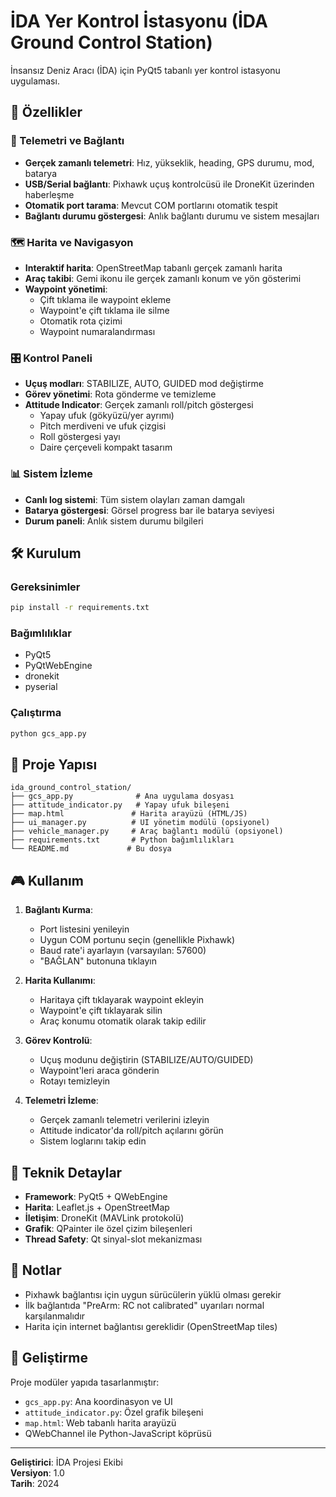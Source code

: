 # İDA Yer Kontrol İstasyonu (İDA Ground Control Station)

İnsansız Deniz Aracı (İDA) için PyQt5 tabanlı yer kontrol istasyonu uygulaması.

## 🚢 Özellikler

### 📡 Telemetri ve Bağlantı
- **Gerçek zamanlı telemetri**: Hız, yükseklik, heading, GPS durumu, mod, batarya
- **USB/Serial bağlantı**: Pixhawk uçuş kontrolcüsü ile DroneKit üzerinden haberleşme
- **Otomatik port tarama**: Mevcut COM portlarını otomatik tespit
- **Bağlantı durumu göstergesi**: Anlık bağlantı durumu ve sistem mesajları

### 🗺️ Harita ve Navigasyon
- **Interaktif harita**: OpenStreetMap tabanlı gerçek zamanlı harita
- **Araç takibi**: Gemi ikonu ile gerçek zamanlı konum ve yön gösterimi
- **Waypoint yönetimi**: 
  - Çift tıklama ile waypoint ekleme
  - Waypoint'e çift tıklama ile silme
  - Otomatik rota çizimi
  - Waypoint numaralandırması

### 🎛️ Kontrol Paneli
- **Uçuş modları**: STABILIZE, AUTO, GUIDED mod değiştirme
- **Görev yönetimi**: Rota gönderme ve temizleme
- **Attitude Indicator**: Gerçek zamanlı roll/pitch göstergesi
  - Yapay ufuk (gökyüzü/yer ayrımı)
  - Pitch merdiveni ve ufuk çizgisi
  - Roll göstergesi yayı
  - Daire çerçeveli kompakt tasarım

### 📊 Sistem İzleme
- **Canlı log sistemi**: Tüm sistem olayları zaman damgalı
- **Batarya göstergesi**: Görsel progress bar ile batarya seviyesi
- **Durum paneli**: Anlık sistem durumu bilgileri

## 🛠️ Kurulum

### Gereksinimler
```bash
pip install -r requirements.txt
```

### Bağımlılıklar
- PyQt5
- PyQtWebEngine  
- dronekit
- pyserial

### Çalıştırma
```bash
python gcs_app.py
```

## 📁 Proje Yapısı

```
ida_ground_control_station/
├── gcs_app.py              # Ana uygulama dosyası
├── attitude_indicator.py   # Yapay ufuk bileşeni
├── map.html               # Harita arayüzü (HTML/JS)
├── ui_manager.py          # UI yönetim modülü (opsiyonel)
├── vehicle_manager.py     # Araç bağlantı modülü (opsiyonel)
├── requirements.txt       # Python bağımlılıkları
└── README.md             # Bu dosya
```

## 🎮 Kullanım

1. **Bağlantı Kurma**:
   - Port listesini yenileyin
   - Uygun COM portunu seçin (genellikle Pixhawk)
   - Baud rate'i ayarlayın (varsayılan: 57600)
   - "BAĞLAN" butonuna tıklayın

2. **Harita Kullanımı**:
   - Haritaya çift tıklayarak waypoint ekleyin
   - Waypoint'e çift tıklayarak silin
   - Araç konumu otomatik olarak takip edilir

3. **Görev Kontrolü**:
   - Uçuş modunu değiştirin (STABILIZE/AUTO/GUIDED)
   - Waypoint'leri araca gönderin
   - Rotayı temizleyin

4. **Telemetri İzleme**:
   - Gerçek zamanlı telemetri verilerini izleyin
   - Attitude indicator'da roll/pitch açılarını görün
   - Sistem loglarını takip edin

## 🔧 Teknik Detaylar

- **Framework**: PyQt5 + QWebEngine
- **Harita**: Leaflet.js + OpenStreetMap
- **İletişim**: DroneKit (MAVLink protokolü)
- **Grafik**: QPainter ile özel çizim bileşenleri
- **Thread Safety**: Qt sinyal-slot mekanizması

## 📝 Notlar

- Pixhawk bağlantısı için uygun sürücülerin yüklü olması gerekir
- İlk bağlantıda "PreArm: RC not calibrated" uyarıları normal karşılanmalıdır
- Harita için internet bağlantısı gereklidir (OpenStreetMap tiles)

## 🚀 Geliştirme

Proje modüler yapıda tasarlanmıştır:
- `gcs_app.py`: Ana koordinasyon ve UI
- `attitude_indicator.py`: Özel grafik bileşeni
- `map.html`: Web tabanlı harita arayüzü
- QWebChannel ile Python-JavaScript köprüsü

---

**Geliştirici**: İDA Projesi Ekibi  
**Versiyon**: 1.0  
**Tarih**: 2024 